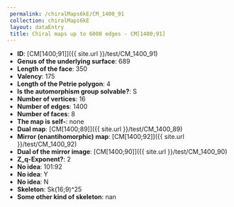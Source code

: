 ```yaml
--- 
 permalink: /chiralMaps6kE/CM_1400_91 
 collection: chiralMaps6kE
 layout: dataEntry
 title: Chiral maps up to 6000 edges - CM[1400;91]
---
```


- **ID**: [CM[1400;91]]({{ site.url }}/test/CM_1400_91)
- **Genus of the underlying surface**: 689
- **Length of the face**: 350
- **Valency**: 175
- **Length of the Petrie polygon**: 4
- **Is the automorphism group solvable?**: S
- **Number of vertices**: 16
- **Number of edges**: 1400
- **Number of faces**: 8
- **The map is self-**: none
- **Dual map**: [CM[1400;89]]({{ site.url }}/test/CM_1400_89)
- **Mirror (enantihomorphic) map**: [CM[1400;92]]({{ site.url }}/test/CM_1400_92)
- **Dual of the mirror image**: [CM[1400;90]]({{ site.url }}/test/CM_1400_90)
- **Z_q-Exponent?**: 2
- **No idea**:  101:92
- **No idea**: Y
- **No idea**: N
- **Skeleton**: Sk(16;9)^25
- **Some other kind of skeleton**: nan
